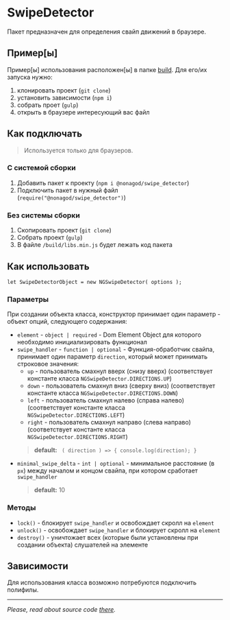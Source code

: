 # SwipeDetector
Пакет предназначен для определения свайп движений в браузере.

## Пример[ы]
Пример[ы] использования расположен[ы] в папке [build](/build). Для его/их запуска нужно:
1. клонировать проект (`git clone`)
2. установить зависимости (`npm i`)
3. собрать проет (`gulp`)
4. открыть в браузере интересующий вас файл 

## Как подключать
> Используется только для браузеров.
### С системой сборки
1. Добавить пакет к проекту (`npm i @nonagod/swipe_detector`)
1. Подключить пакет в нужный файл (`require("@nonagod/swipe_detector")`)

### Без системы сборки
1. Скопировать проект (`git clone`)
1. Собрать проект (`gulp`)
1. В файле `/build/libs.min.js` будет лежать код пакета

## Как использовать
```
let SwipeDetectorObject = new NGSwipeDetector( options );
```
### Параметры
При создании объекта класса, конструктор принимает один параметр - объект опций, следующего содержания:
- `element` - `object | required` - Dom Element Object для которого необходимо инициализировать функционал
- `swipe_handler` - `function | optional` - Функция-обработчик свайпа, принимает один параметр `direction`, который может принимать строковое значения:
    - `up` - пользователь смахнул вверх (снизу вверх) (соответствует константе класса `NGSwipeDetector.DIRECTIONS.UP`)
    - `down` - пользователь смахнул вниз (сверху вниз) (соответствует константе класса `NGSwipeDetector.DIRECTIONS.DOWN`)
    - `left` - пользователь смахнул налево (справа налево) (соответствует константе класса `NGSwipeDetector.DIRECTIONS.LEFT`)
    - `right` - пользователь смахнул направо (слева направо) (соответствует константе класса `NGSwipeDetector.DIRECTIONS.RIGHT`)
    > **default:** ``` ( direction ) => { console.log(direction); }```
- `minimal_swipe_delta` - `int | optional` - минимальное расстояние (в `px`) между началом и концом свайпа, при котором сработает `swipe_handler`
    >**default:** 10
  
### Методы
- `lock()` - блокирует `swipe_handler` и освобождает скролл на `element`
- `unlock()` - освобождает `swipe_handler` и блокирует скролл на `element`
- `destroy()` - уничтожает всех (которые были установлены при создании объекта) слушателей на элементе

## Зависимости
Для использования класса возможно потребуются подключить полифилы.

___
_Please, read about source code [there](_resources/readme_sources/)._
